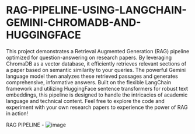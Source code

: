 # RAG-PIPELINE-USING-LANGCHAIN-GEMINI-CHROMADB-AND-HUGGINGFACE

This project demonstrates a Retrieval Augmented Generation (RAG) pipeline optimized for question-answering on research papers.  By leveraging ChromaDB as a vector database, it efficiently retrieves relevant sections of a paper based on semantic similarity to your queries.  The powerful Gemini language model then analyzes these retrieved passages and generates comprehensive, informative answers.  Built on the flexible LangChain framework and utilizing HuggingFace sentence transformers for robust text embeddings, this pipeline is designed to handle the intricacies of academic language and technical content.  Feel free to explore the code and experiment with your own research papers to experience the power of RAG in action!

RAG PIPELINE - ![image](https://github.com/umakantiiit/RAG-PIPELINE-USING-LANGCHAIN-GEMINI-CHROMADB-AND-HUGGINGFACE/assets/141271063/a3b7850b-de28-4a61-95eb-e0a71a021006)
